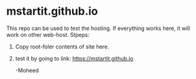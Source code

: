 # mstartit.github.io

This repo can be used to test the hosting. If everything works here, it will work on other web-host.
Stpeps:
1. Copy root-foler contents of site here.
2. test it by going to link:
    https://mstartit.github.io
    
    -Moheed
